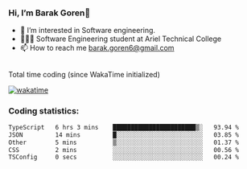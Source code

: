 ###  Hi, I’m Barak Goren👋
- 👀 I’m interested in Software engineering.
- 👨🏼‍🎓 Software Engineering student at Ariel Technical College
- 📫 How to reach me barak.goren6@gmail.com
##
Total time coding (since WakaTime initialized)

[![wakatime](https://wakatime.com/badge/user/5cc5ec80-a806-4ca2-a704-db29274e48cd.svg)](https://wakatime.com/@5cc5ec80-a806-4ca2-a704-db29274e48cd)

   
### Coding statistics:

<!--START_SECTION:waka-->

```txt
TypeScript   6 hrs 3 mins    ███████████████████████▒░   93.94 %
JSON         14 mins         █░░░░░░░░░░░░░░░░░░░░░░░░   03.85 %
Other        5 mins          ▒░░░░░░░░░░░░░░░░░░░░░░░░   01.37 %
CSS          2 mins          ░░░░░░░░░░░░░░░░░░░░░░░░░   00.56 %
TSConfig     0 secs          ░░░░░░░░░░░░░░░░░░░░░░░░░   00.24 %
```

<!--END_SECTION:waka-->

<!---
barakgoren/barakgoren is a ✨ special ✨ repository because its `README.md` (this file) appears on your GitHub profile.
You can click the Preview link to take a look at your changes.
--->
